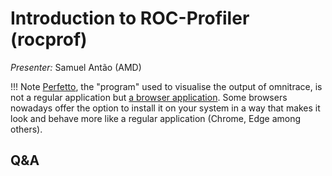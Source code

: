 # Introduction to ROC-Profiler (rocprof)

<!-- Cannot do in full italics as the ã is misplaced which is likely an mkdocs bug. -->
*Presenter:* Samuel Antão (AMD)

<!--
<video src="https://462000265.lumidata.eu/4day-20231003/recordings/3_09_Introduction_to_Rocprof_Profiling_Tool.mp4" controls="controls">
</video>

-   [Slides on the web](https://462000265.lumidata.eu/4day-20231003/files/LUMI-4day-20231003-3_09_Introduction_to_Rocprof_Profiling_Tool.pdf)

-   Slides available on LUMI as:
    -   `/appl/local/training/4day-20231003/files/LUMI-4day-20231003-3_09_Introduction_to_Rocprof_Profiling_Tool.pdf`
    -   `/project/project_465000524/slides/AMD/session-2-intro_rocprof.pdf` (temporary, for the lifetime of the project)

-   Video also available on LUMI as
    `/appl/local/training/4day-20231003/recordings/3_09_Introduction_to_Rocprof_Profiling_Tool.mp4`
-->

!!! Note
     [Perfetto](https://perfetto.dev/), the "program" used to visualise the output of omnitrace, is not a regular application but 
    [a browser application](https://ui.perfetto.dev/). Some browsers nowadays offer the option to install it on your
    system in a way that makes it look and behave more like a regular application (Chrome, Edge among others).


## Q&A

